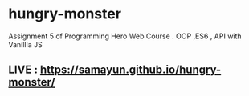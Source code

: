 # hungry-monster
Assignment 5 of Programming Hero Web Course . OOP ,ES6 , API with Vanillla JS


## LIVE : https://samayun.github.io/hungry-monster/

